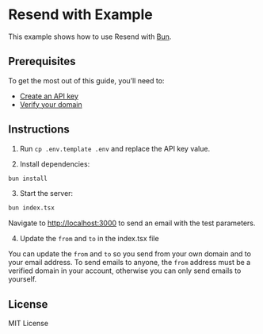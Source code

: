 # Resend with Example

This example shows how to use Resend with [Bun](https://bun.sh).

## Prerequisites

To get the most out of this guide, you’ll need to:

- [Create an API key](https://resend.com/api-keys)
- [Verify your domain](https://resend.com/domains)

## Instructions

1. Run `cp .env.template .env` and replace the API key value.

2. Install dependencies:

```sh
bun install
```

3. Start the server:

```sh
bun index.tsx
```

Navigate to [http://localhost:3000](http://localhost:3000) to send an email with the test parameters.

4. Update the `from` and `to` in the index.tsx file

You can update the `from` and `to` so you send from your own domain and to your email address.
To send emails to anyone, the `from` address must be a verified domain in your account, otherwise you can only send emails to yourself.

## License

MIT License
